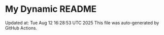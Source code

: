 # My Dynamic README
Updated at: Tue Aug 12 16:28:53 UTC 2025
This file was auto-generated by GitHub Actions.
